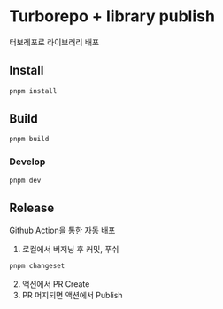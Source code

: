 # Turborepo + library publish

터보레포로 라이브러리 배포

## Install

```sh
pnpm install
```

## Build

```sh
pnpm build
```

### Develop

```sh
pnpm dev
```

## Release

Github Action을 통한 자동 배포

1. 로컬에서 버저닝 후 커밋, 푸쉬

```sh
pnpm changeset
```

2. 액션에서 PR Create
3. PR 머지되면 액션에서 Publish
